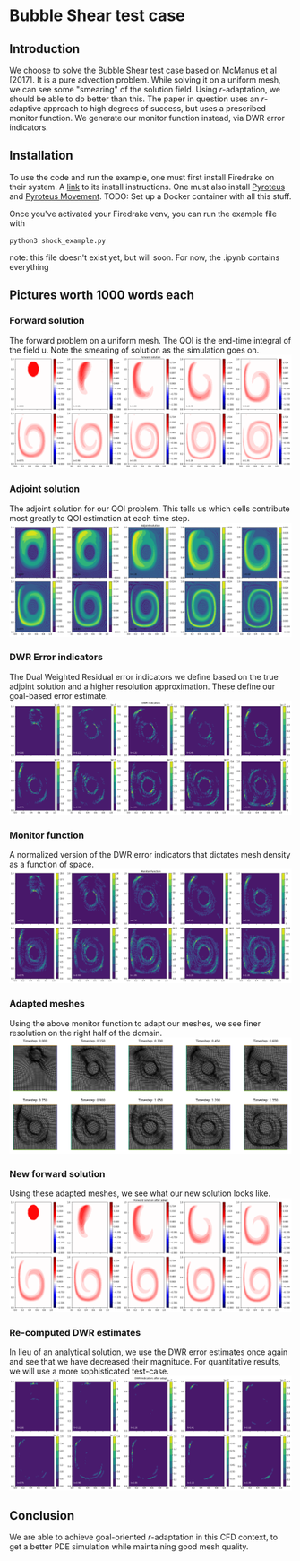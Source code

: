 # Bubble Shear test case

## Introduction
We choose to solve the Bubble Shear test case based on McManus et al [2017]. It is a pure advection problem. While solving it on a uniform mesh, we can see some "smearing" of the solution field. Using $r$-adaptation, we should be able to do better than this. The paper in question uses an $r$-adaptive approach to high degrees of success, but uses a prescribed monitor function. We generate our monitor function instead, via DWR error indicators.

## Installation

To use the code and run the example, one must first install Firedrake on their system. A [link](https://firedrakeproject.org/download.html) to its install instructions. One must also install [Pyroteus](https://github.com/pyroteus/pyroteus) and [Pyroteus Movement](https://github.com/pyroteus/movement). TODO: Set up a Docker container with all this stuff.

Once you've activated your Firedrake venv, you can run the example file with
```
python3 shock_example.py
```
note: this file doesn't exist yet, but will soon. For now, the .ipynb contains everything

## Pictures worth 1000 words each
### Forward solution
The forward problem on a uniform mesh. The QOI is the end-time integral of the field u. Note the smearing of solution as the simulation goes on.
![ForwardSolution](imgs/fwd_before.png "Forward Solution")
### Adjoint solution
The adjoint solution for our QOI problem. This tells us which cells contribute most greatly to QOI estimation at each time step.
![AdjoinSolution](imgs/adj_before.png "Adjoint Solution")
### DWR Error indicators
The Dual Weighted Residual error indicators we define based on the true adjoint solution and a higher resolution approximation. These define our goal-based error estimate.
![DWR](imgs/dwr_before.png "DWR error indicators")
### Monitor function
A normalized version of the DWR error indicators that dictates mesh density as a function of space.
![MonitorFn](imgs/mon_before.png "Monitor Function")
### Adapted meshes
Using the above monitor function to adapt our meshes, we see finer resolution on the right half of the domain.
![Adapted](imgs/adapted.png "Adapted Meshes")
### New forward solution
Using these adapted meshes, we see what our new solution looks like.
![NewForward](imgs/fwd_after.png "New Forward Solution")

### Re-computed DWR estimates
In lieu of an analytical solution, we use the DWR error estimates once again and see that we have decreased their magnitude. For quantitative results, we will use a more sophisticated test-case.
![newDWR](imgs/DWR_after.png "new DWR error indicators")

## Conclusion
We are able to achieve goal-oriented $r$-adaptation in this CFD context, to get a better PDE simulation while maintaining good mesh quality. 
